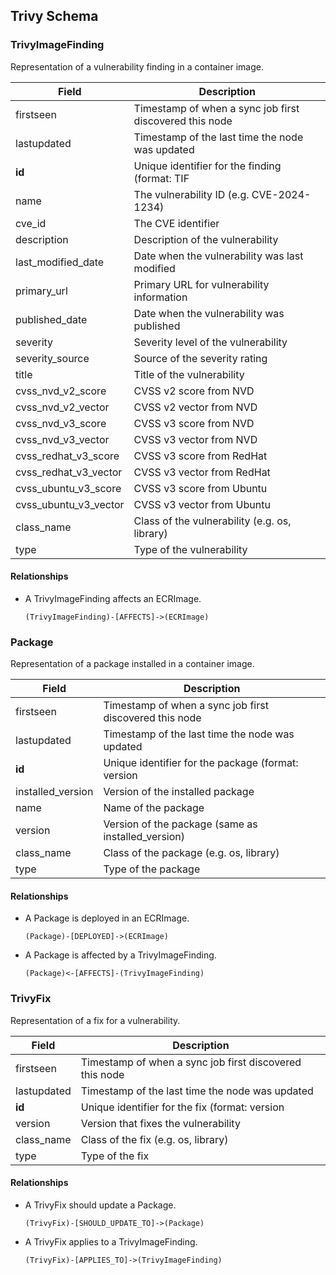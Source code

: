 ## Trivy Schema

### TrivyImageFinding
Representation of a vulnerability finding in a container image.

| Field | Description |
|-------|-------------|
| firstseen | Timestamp of when a sync job first discovered this node |
| lastupdated | Timestamp of the last time the node was updated |
| **id** | Unique identifier for the finding (format: TIF|CVE-ID) |
| name | The vulnerability ID (e.g. CVE-2024-1234) |
| cve_id | The CVE identifier |
| description | Description of the vulnerability |
| last_modified_date | Date when the vulnerability was last modified |
| primary_url | Primary URL for vulnerability information |
| published_date | Date when the vulnerability was published |
| severity | Severity level of the vulnerability |
| severity_source | Source of the severity rating |
| title | Title of the vulnerability |
| cvss_nvd_v2_score | CVSS v2 score from NVD |
| cvss_nvd_v2_vector | CVSS v2 vector from NVD |
| cvss_nvd_v3_score | CVSS v3 score from NVD |
| cvss_nvd_v3_vector | CVSS v3 vector from NVD |
| cvss_redhat_v3_score | CVSS v3 score from RedHat |
| cvss_redhat_v3_vector | CVSS v3 vector from RedHat |
| cvss_ubuntu_v3_score | CVSS v3 score from Ubuntu |
| cvss_ubuntu_v3_vector | CVSS v3 vector from Ubuntu |
| class_name | Class of the vulnerability (e.g. os, library) |
| type | Type of the vulnerability |

#### Relationships

- A TrivyImageFinding affects an ECRImage.

    ```
    (TrivyImageFinding)-[AFFECTS]->(ECRImage)
    ```

### Package
Representation of a package installed in a container image.

| Field | Description |
|-------|-------------|
| firstseen | Timestamp of when a sync job first discovered this node |
| lastupdated | Timestamp of the last time the node was updated |
| **id** | Unique identifier for the package (format: version|name) |
| installed_version | Version of the installed package |
| name | Name of the package |
| version | Version of the package (same as installed_version) |
| class_name | Class of the package (e.g. os, library) |
| type | Type of the package |

#### Relationships

- A Package is deployed in an ECRImage.

    ```
    (Package)-[DEPLOYED]->(ECRImage)
    ```

- A Package is affected by a TrivyImageFinding.

    ```
    (Package)<-[AFFECTS]-(TrivyImageFinding)
    ```

### TrivyFix
Representation of a fix for a vulnerability.

| Field | Description |
|-------|-------------|
| firstseen | Timestamp of when a sync job first discovered this node |
| lastupdated | Timestamp of the last time the node was updated |
| **id** | Unique identifier for the fix (format: version|name) |
| version | Version that fixes the vulnerability |
| class_name | Class of the fix (e.g. os, library) |
| type | Type of the fix |

#### Relationships

- A TrivyFix should update a Package.

    ```
    (TrivyFix)-[SHOULD_UPDATE_TO]->(Package)
    ```

- A TrivyFix applies to a TrivyImageFinding.

    ```
    (TrivyFix)-[APPLIES_TO]->(TrivyImageFinding)
    ``` 